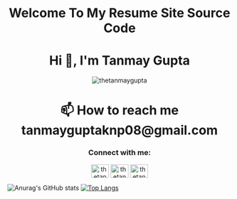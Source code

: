 <h1 align="center"> Welcome To My Resume Site Source Code  </h1>
<h1 align="center">Hi 👋, I'm Tanmay Gupta</h1>
<p align="center"> <img src="https://komarev.com/ghpvc/?username=thetanmaygupta&label=Profile%20views&color=0e75b6&style=flat" alt="thetanmaygupta" /> </p>

<h1 align="center"> 📫 How to reach me tanmayguptaknp08@gmail.com </h1>

<h3 align="center">Connect with me:</h3>
<p align="center">
<a href="https://twitter.com/thetanmaygupta" target="blank"><img align="center" src="https://raw.githubusercontent.com/rahuldkjain/github-profile-readme-generator/master/src/images/icons/Social/twitter.svg" alt="thetanmaygupta" height="30" width="40" /></a>
<a href="https://fb.com/thetanmaygupta" target="blank"><img align="center" src="https://raw.githubusercontent.com/rahuldkjain/github-profile-readme-generator/master/src/images/icons/Social/facebook.svg" alt="thetanmaygupta" height="30" width="40" /></a>
<a href="https://instagram.com/thetanmaygupta" target="blank"><img align="center" src="https://raw.githubusercontent.com/rahuldkjain/github-profile-readme-generator/master/src/images/icons/Social/instagram.svg" alt="thetanmaygupta" height="30" width="40" /></a>
</p>

![Anurag's GitHub stats](https://github-readme-stats.vercel.app/apithetanmayguptaa&show_icons=true&theme=radical)
[![Top Langs](https://github-readme-stats.vercel.app/api/top-langs/?thetanmaygupta=anuraghazra&layout=compact)](https://github.com/anuraghazra/github-readme-stats)

